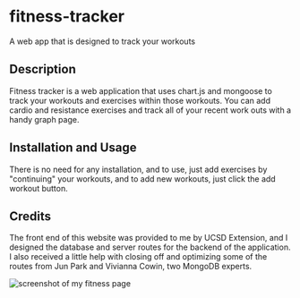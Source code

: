 # fitness-tracker

A web app that is designed to track your workouts

## Description

Fitness tracker is a web application that uses chart.js and mongoose to track your workouts and exercises within those workouts. You can add cardio and resistance exercises and track all of your recent work outs with a handy graph page.

## Installation and Usage

There is no need for any installation, and to use, just add exercises by "continuing" your workouts, and to add new workouts, just click the add workout button.

## Credits

The front end of this website was provided to me by UCSD Extension, and I designed the database and server routes for the backend of the application.
I also received a little help with closing off and optimizing some of the routes from Jun Park and Vivianna Cowin, two MongoDB experts.

![screenshot of my fitness page](./assets/images/fitness-tracker-graphSS.png)
